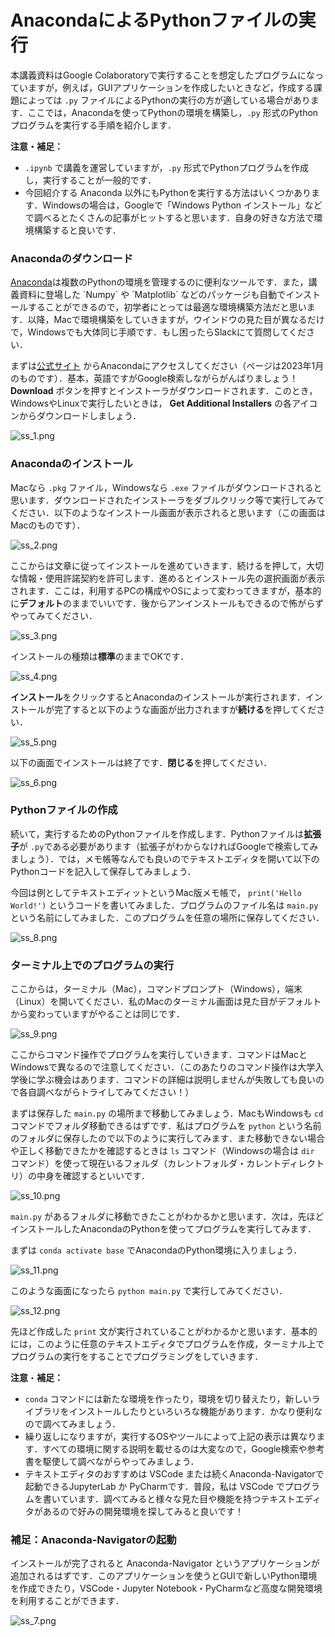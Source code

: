 # AnacondaによるPythonファイルの実行

本講義資料はGoogle Colaboratoryで実行することを想定したプログラムになっていますが，例えば，GUIアプリケーションを作成したいときなど，作成する課題によっては `.py` ファイルによるPythonの実行の方が適している場合があります．ここでは，Anacondaを使ってPythonの環境を構築し，`.py` 形式のPythonプログラムを実行する手順を紹介します．

**注意・補足：**

- `.ipynb` で講義を運営していますが，`.py` 形式でPythonプログラムを作成し，実行することが一般的です．
- 今回紹介する Anaconda 以外にもPythonを実行する方法はいくつかあります．Windowsの場合は，Googleで「Windows Python インストール」などで調べるとたくさんの記事がヒットすると思います．自身の好きな方法で環境構築すると良いです．

### Anacondaのダウンロード

[Anaconda]([https://www.anaconda.com/products/distribution](https://www.anaconda.com/products/distribution))は複数のPythonの環境を管理するのに便利なツールです．また，講義資料に登場した `Numpy` や `Matplotlib` などのパッケージも自動でインストールすることができるので，初学者にとっては最適な環境構築方法だと思います．以降，Macで環境構築をしていきますが，ウインドウの見た目が異なるだけで，Windowsでも大体同じ手順です．もし困ったらSlackにて質問してください．

まずは[公式サイト]([https://www.anaconda.com/products/distribution](https://www.anaconda.com/products/distribution)) からAnacondaにアクセスしてください（ページは2023年1月のものです）．基本，英語ですがGoogle検索しながらがんばりましょう！ **Download** ボタンを押すとインストーラがダウンロードされます．このとき，WindowsやLinuxで実行したいときは， **Get Additional Installers** の各アイコンからダウンロードしましょう．

![ss_1.png](figs/ss_1.png)

### Anacondaのインストール

Macなら `.pkg` ファイル，Windowsなら `.exe` ファイルがダウンロードされると思います．ダウンロードされたインストーラをダブルクリック等で実行してみてください．以下のようなインストール画面が表示されると思います（この画面はMacのものです）．

![ss_2.png](figs/ss_2.png)

ここからは文章に従ってインストールを進めていきます．続けるを押して，大切な情報・使用許諾契約を許可します．進めるとインストール先の選択画面が表示されます．ここは，利用するPCの構成やOSによって変わってきますが，基本的に**デフォルト**のままでいいです．後からアンインストールもできるので怖がらずやってみてください．

![ss_3.png](figs/ss_3.png)

インストールの種類は**標準**のままでOKです．

![ss_4.png](figs/ss_4.png)

**インストール**をクリックするとAnacondaのインストールが実行されます．インストールが完了すると以下のような画面が出力されますが**続ける**を押してください．

![ss_5.png](figs/ss_5.png)

以下の画面でインストールは終了です．**閉じる**を押してください．

![ss_6.png](figs/ss_6.png)

### Pythonファイルの作成

続いて，実行するためのPythonファイルを作成します．Pythonファイルは**拡張子**が `.py`である必要があります（拡張子がわからなければGoogleで検索してみましょう）．では，メモ帳等なんでも良いのでテキストエディタを開いて以下のPythonコードを記入して保存してみましょう．

今回は例としてテキストエディットというMac版メモ帳で， `print('Hello World!')` というコードを書いてみました．プログラムのファイル名は `main.py` という名前にしてみました．このプログラムを任意の場所に保存してください．

![ss_8.png](figs/ss_8.png)

### ターミナル上でのプログラムの実行

ここからは，ターミナル（Mac），コマンドプロンプト（Windows），端末（Linux）を開いてください．私のMacのターミナル画面は見た目がデフォルトから変わっていますがやることは同じです．

![ss_9.png](figs/ss_9.png)

ここからコマンド操作でプログラムを実行していきます．コマンドはMacとWindowsで異なるので注意してください．（このあたりのコマンド操作は大学入学後に学ぶ機会はあります．コマンドの詳細は説明しませんが失敗しても良いので各自調べながらトライしてみてください！）

まずは保存した `main.py` の場所まで移動してみましょう．MacもWindowsも `cd` コマンドでフォルダ移動できるはずです．私はプログラムを `python` という名前のフォルダに保存したので以下のように実行してみます．また移動できない場合や正しく移動できたかを確認するときは `ls` コマンド（Windowsの場合は `dir` コマンド）を使って現在いるフォルダ（カレントフォルダ・カレントディレクトリ）の中身を確認するといいです．

![ss_10.png](figs/ss_10.png)

`main.py` があるフォルダに移動できたことがわかるかと思います．次は，先ほどインストールしたAnacondaのPythonを使ってプログラムを実行してみます．

まずは `conda activate base` でAnacondaのPython環境に入りましょう．

![ss_11.png](figs/ss_11.png)

このような画面になったら `python main.py` で実行してみてください．

![ss_12.png](figs/ss_12.png)

先ほど作成した `print` 文が実行されていることがわかるかと思います．基本的には，このように任意のテキストエディタでプログラムを作成，ターミナル上でプログラムの実行をすることでプログラミングをしていきます．

**注意**・**補足：**

- `conda` コマンドには新たな環境を作ったり，環境を切り替えたり，新しいライブラリをインストールしたりといろいろな機能があります．かなり便利なので調べてみましょう．
- 繰り返しになりますが，実行するOSやツールによって上記の表示は異なります．すべての環境に関する説明を載せるのは大変なので，Google検索や参考書を駆使して調べながらやってみましょう．
- テキストエディタのおすすめは VSCode または続くAnaconda-Navigatorで起動できるJupyterLab か PyCharmです．普段，私は VSCode でプログラムを書いています．調べてみると様々な見た目や機能を持つテキストエディタがあるので好みの開発環境を探してみると良いです！

### 補足：Anaconda-Navigatorの起動

インストールが完了されると Anaconda-Navigator というアプリケーションが追加されるはずです．このアプリケーションを使うとGUIで新しいPython環境を作成できたり，VSCode・Jupyter Notebook・PyCharmなど高度な開発環境を利用することができます．

![ss_7.png](figs/ss_7.png)